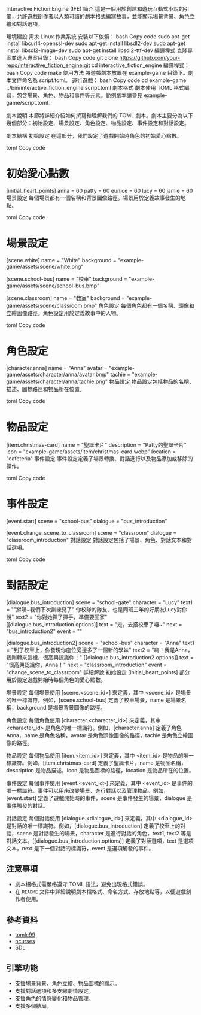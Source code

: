 Interactive Fiction Engine (IFE)
簡介
這是一個用於創建和遊玩互動式小說的引擎，允許遊戲創作者以人類可讀的劇本格式編寫故事，並能顯示場景背景、角色立繪和對話選項。

環境建設
需求
Linux 作業系統
安裝以下依賴：
bash
Copy code
sudo apt-get install libcurl4-openssl-dev
sudo apt-get install libsdl2-dev
sudo apt-get install libsdl2-image-dev
sudo apt-get install libsdl2-ttf-dev
編譯程式
克隆專案並進入專案目錄：
bash
Copy code
git clone https://github.com/your-repo/interactive_fiction_engine.git
cd interactive_fiction_engine
編譯程式：
bash
Copy code
make
使用方法
將遊戲劇本放置在 example-game 目錄下。劇本文件命名為 script.toml。
運行遊戲：
bash
Copy code
cd example-game
../bin/interactive_fiction_engine script.toml
劇本格式
劇本使用 TOML 格式編寫，包含場景、角色、物品和事件等元素。範例劇本請參見 example-game/script.toml。

劇本說明
本節將詳細介紹如何撰寫和理解我們的 TOML 劇本。劇本主要分為以下幾個部分：初始設定、場景設定、角色設定、物品設定、事件設定和對話設定。

劇本結構
初始設定
在這部分，我們設定了遊戲開始時角色的初始愛心點數。

toml
Copy code
# 初始愛心點數
[initial_heart_points]
anna = 60
patty = 60
eunice = 60
lucy = 60
jamie = 60
場景設定
每個場景都有一個名稱和背景圖像路徑。場景用於定義故事發生的地點。

toml
Copy code
# 場景設定
[scene.white]
name = "White"
background = "example-game/assets/scene/white.png"

[scene.school-bus]
name = "校車"
background = "example-game/assets/scene/school-bus.bmp"

[scene.classroom]
name = "教室"
background = "example-game/assets/scene/classroom.bmp"
角色設定
每個角色都有一個名稱、頭像和立繪圖像路徑。角色設定用於定義故事中的人物。

toml
Copy code
# 角色設定
[character.anna]
name = "Anna"
avatar = "example-game/assets/character/anna/avatar.bmp"
tachie = "example-game/assets/character/anna/tachie.png"
物品設定
物品設定包括物品的名稱、描述、圖標路徑和物品所在位置。

toml
Copy code
# 物品設定
[item.christmas-card]
name = "聖誕卡片"
description = "Patty的聖誕卡片"
icon = "example-game/assets/item/christmas-card.webp"
location = "cafeteria"
事件設定
事件設定定義了場景轉換、對話進行以及物品添加或移除的操作。

toml
Copy code
# 事件設定
[event.start]
scene = "school-bus"
dialogue = "bus_introduction"

[event.change_scene_to_classroom]
scene = "classroom"
dialogue = "classroom_introduction"
對話設定
對話設定包括了場景、角色、對話文本和對話選項。

toml
Copy code
# 對話設定
[dialogue.bus_introduction]
scene = "school-gate"
character = "Lucy"
text1 = "\"掰噗~我們下次訓練見了\" 你校隊的隊友、也是同班三年的好朋友Lucy對你說"
text2 = "你對她揮了揮手，準備要回家"
[[dialogue.bus_introduction.options]]
text = "走，去搭校車了囉~"
next = "bus_introduction2"
event = ""

[dialogue.bus_introduction2]
scene = "school-bus"
character = "Anna"
text1 = "到了校車上，你發現你座位旁邊多了一個新的學妹"
text2 = "嗨！我是Anna，我剛轉來這裡，很高興認識你！"
[[dialogue.bus_introduction2.options]]
text = "很高興認識你，Anna！"
next = "classroom_introduction"
event = "change_scene_to_classroom"
詳細解說
初始設定
[initial_heart_points] 部分用於設定遊戲開始時每個角色的愛心點數。

場景設定
每個場景使用 [scene.<scene_id>] 來定義，其中 <scene_id> 是場景的唯一標識符。例如，[scene.school-bus] 定義了校車場景，name 是場景名稱，background 是場景背景圖像的路徑。

角色設定
每個角色使用 [character.<character_id>] 來定義，其中 <character_id> 是角色的唯一標識符。例如，[character.anna] 定義了角色 Anna，name 是角色名稱，avatar 是角色頭像圖像的路徑，tachie 是角色立繪圖像的路徑。

物品設定
每個物品使用 [item.<item_id>] 來定義，其中 <item_id> 是物品的唯一標識符。例如，[item.christmas-card] 定義了聖誕卡片，name 是物品名稱，description 是物品描述，icon 是物品圖標的路徑，location 是物品所在的位置。

事件設定
每個事件使用 [event.<event_id>] 來定義，其中 <event_id> 是事件的唯一標識符。事件可以用來改變場景、進行對話以及管理物品。例如，[event.start] 定義了遊戲開始時的事件，scene 是事件發生的場景，dialogue 是事件觸發的對話。

對話設定
每個對話使用 [dialogue.<dialogue_id>] 來定義，其中 <dialogue_id> 是對話的唯一標識符。例如，[dialogue.bus_introduction] 定義了校車上的對話，scene 是對話發生的場景，character 是進行對話的角色，text1, text2 等是對話文本。[[dialogue.bus_introduction.options]] 定義了對話選項，text 是選項文本，next 是下一個對話的標識符，event 是選項觸發的事件。


## 注意事項
- 劇本檔格式需嚴格遵守 TOML 語法，避免出現格式錯誤。
- 在 `README` 文件中詳細說明劇本檔格式、命名方式、存放地點等，以便遊戲創作者使用。

## 參考資料
- [tomlc99](https://github.com/cktan/tomlc99)
- [ncurses](https://invisible-island.net/ncurses/)
- [SDL](https://www.libsdl.org/)

## 引擎功能
- 支援場景背景、角色立繪、物品圖標的顯示。
- 支援對話選項和多支線劇情設定。
- 支援角色的情感變化和物品管理。
- 支援多個結局。